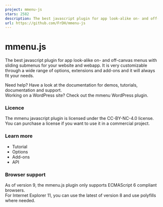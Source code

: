 ```yaml
---
project: mmenu-js
stars: 2582
description: The best javascript plugin for app look-alike on- and off-canvas menus with sliding submenus for your website and webapp.
url: https://github.com/FrDH/mmenu-js
---
```


mmenu.js
========

The best javascript plugin for app look-alike on- and off-canvas menus with sliding submenus for your website and webapp. It is very customizable through a wide range of options, extensions and add-ons and it will always fit your needs.

Need help? Have a look at the documentation for demos, tutorials, documentation and support.  
Working on a WordPress site? Check out the mmenu WordPress plugin.

### Licence

The mmenu javascript plugin is licensed under the CC-BY-NC-4.0 license.  
You can purchase a license if you want to use it in a commercial project.

### Learn more

-   Tutorial
-   Options
-   Add-ons
-   API

### Browser support

As of version 9, the mmenu.js plugin only supports ECMAScript 6 compliant browsers.  
For Internet Explorer 11, you can use the latest of version 8 and use polyfills where needed.

